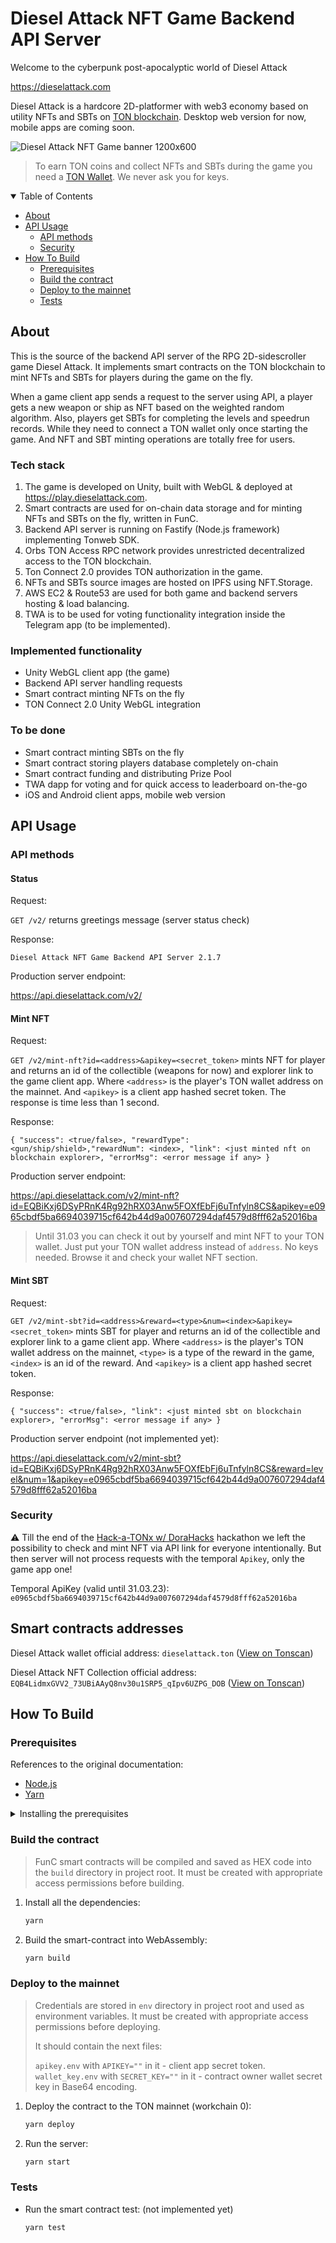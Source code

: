 # Diesel Attack NFT Game Backend API Server

Welcome to the cyberpunk post-apocalyptic world of Diesel Attack

https://dieselattack.com

Diesel Attack is a hardcore 2D-platformer with web3 economy based on utility NFTs and SBTs on [TON blockchain](https://ton.org). Desktop web version for now, mobile apps are coming soon.



![Diesel Attack NFT Game banner 1200x600](/docs/img/diesel-attack-banner_1200x600.jpg)

>To earn TON coins and collect NFTs and SBTs during the game you need a [TON Wallet](https://ton.org/en/wallets). 
>We never ask you for keys.


<details open="open">
<summary>Table of Contents</summary>

- [About](#about)
- [API Usage](#api-usage)
    - [API methods](#api-methods)
    - [Security](#security)
- [How To Build](#how-to-build)
    - [Prerequisites](#prerequisites)
    - [Build the contract](#build-the-contract)
    - [Deploy to the mainnet](#deploy-to-the-mainnet)
    - [Tests](#tests)



</details>

## About

This is the source of the backend API server of the RPG 2D-sidescroller game Diesel Attack. It implements smart contracts on the TON blockchain to mint NFTs and SBTs for players during the game on the fly. 

When a game client app sends a request to the server using API, a player gets a new weapon or ship as NFT based on the weighted random algorithm. Also, players get SBTs for completing the levels and speedrun records. While they need to connect a TON wallet only once starting the game. And NFT and SBT minting operations are totally free for users.

### Tech stack

1. The game is developed on Unity, built with WebGL & deployed at https://play.dieselattack.com.
2. Smart contracts are used for on-chain data storage and for minting NFTs and SBTs on the fly, written in FunC. 
3. Backend API server is running on Fastify (Node.js framework) implementing Tonweb SDK. 
4. Orbs TON Access RPC network provides unrestricted decentralized access to the TON blockchain. 
5. Ton Connect 2.0 provides TON authorization in the game. 
6. NFTs and SBTs source images are hosted on IPFS using NFT.Storage. 
7. AWS EC2 & Route53 are used for both game and backend servers hosting & load balancing. 
8. TWA is to be used for voting functionality integration inside the Telegram app (to be implemented).

### Implemented functionality

- Unity WebGL client app (the game)
- Backend API server handling requests
- Smart contract minting NFTs on the fly
- TON Connect 2.0 Unity WebGL integration


### To be done

- Smart contract minting SBTs on the fly
- Smart contract storing players database completely on-chain
- Smart contract funding and distributing Prize Pool
- TWA dapp for voting and for quick access to leaderboard on-the-go
- iOS and Android client apps, mobile web version



## API Usage



### API methods

#### Status

Request:

`GET /v2/` returns greetings message (server status check)

Response:

`Diesel Attack NFT Game Backend API Server 2.1.7`

Production server endpoint:

https://api.dieselattack.com/v2/

#### Mint NFT

Request:

`GET /v2/mint-nft?id=<address>&apikey=<secret_token>` mints NFT for player and returns an id of the collectible (weapons for now) and explorer link to the game client app. Where `<address>` is the player's TON wallet address on the mainnet. And `<apikey>` is a client app hashed secret token. The response is time less than 1 second.

Response:

`{ "success": <true/false>, "rewardType": <gun/ship/shield>,"rewardNum": <index>, "link": <just minted nft on blockchain explorer>, "errorMsg": <error message if any> }`

Production server endpoint:

https://api.dieselattack.com/v2/mint-nft?id=EQBiKxj6DSyPRnK4Rg92hRX03Anw5FOXfEbFj6uTnfyln8CS&apikey=e0965cbdf5ba6694039715cf642b44d9a007607294daf4579d8fff62a52016ba

>Until 31.03 you can check it out by yourself and mint NFT to your TON wallet. Just put your TON wallet address instead of `address`. No keys needed. Browse it and check your wallet NFT section.


#### Mint SBT

Request:

`GET /v2/mint-sbt?id=<address>&reward=<type>&num=<index>&apikey=<secret_token>` mints SBT for player and returns an id of the collectible and explorer link to a game client app. Where `<address>` is the player's TON wallet address on the mainnet, `<type>` is a type of the reward in the game,  `<index>` is an id of the reward. And `<apikey>` is a client app hashed secret token.

Response:

`{ "success": <true/false>, "link": <just minted sbt on blockchain explorer>, "errorMsg": <error message if any> }`

Production server endpoint (not implemented yet):

https://api.dieselattack.com/v2/mint-sbt?id=EQBiKxj6DSyPRnK4Rg92hRX03Anw5FOXfEbFj6uTnfyln8CS&reward=level&num=1&apikey=e0965cbdf5ba6694039715cf642b44d9a007607294daf4579d8fff62a52016ba


### Security

:warning: Till the end of the [Hack-a-TONx w/ DoraHacks](https://dorahacks.io/hackathon/hack-a-tonx/detail) hackathon we left the possibility to check and mint NFT via API link for everyone intentionally.
But then server will not process requests with the temporal `Apikey`, only the game app one!

Temporal ApiKey (valid until 31.03.23): `e0965cbdf5ba6694039715cf642b44d9a007607294daf4579d8fff62a52016ba`

## Smart contracts addresses

Diesel Attack wallet official address: `dieselattack.ton` ([View on Tonscan](https://tonscan.org/address/dieselattack.ton))

Diesel Attack NFT Collection official address: `EQB4LidmxGVV2_73UBiAAyQ8nv30u1SRP5_qIpv6UZPG_DOB` ([View on Tonscan](https://tonscan.org/address/EQB4LidmxGVV2_73UBiAAyQ8nv30u1SRP5_qIpv6UZPG_DOB))

## How To Build

### Prerequisites

References to the original documentation:

- [Node.js](https://nodejs.org/en/download/package-manager/)
- [Yarn](https://yarnpkg.com/getting-started/install)

<details>
<summary>Installing the prerequisites</summary>
</details>


### Build the contract

>FunC smart contracts will be compiled and saved as HEX code into the `build` directory in project root. It must be created with appropriate access permissions before building.

1. Install all the dependencies:
    ```sh
    yarn
    ```

2. Build the smart-contract into WebAssembly:
    ```sh
    yarn build
    ```


### Deploy to the mainnet

> Credentials are stored in `env` directory in project root and used as environment variables. It must be created with appropriate access permissions before deploying.
> 
> It should contain the next files:
> 
> `apikey.env` with `APIKEY=""` in it - client app secret token.
> `wallet_key.env` with `SECRET_KEY=""` in it - contract owner wallet secret key in Base64 encoding.


1. Deploy the contract to the TON mainnet (workchain 0):
    ```sh
    yarn deploy
    ```

2. Run the server:
    ```sh
    yarn start
    ```


### Tests

- Run the smart contract test: (not implemented yet)
    ```sh
    yarn test
    ```
